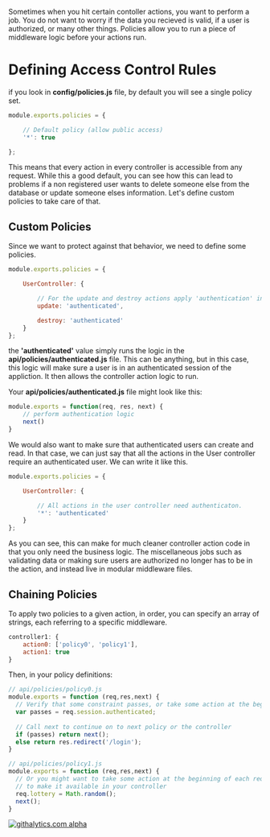 Sometimes when you hit certain contoller actions, you want to perform a job. You do not want to
worry if the data you recieved is valid, if a user is authorized, or many other things. Policies
allow you to run a piece of middleware logic before your actions run. 

# Defining Access Control Rules
if you look in **config/policies.js** file, by default you will see a single policy set.

```javascript
module.exports.policies = {

	// Default policy (allow public access)
	'*': true

};
```

This means that every action in every controller is accessible from any request.
While this a good default, you can see how this can lead to problems if a non registered user wants
to delete someone else from the database or update someone elses information. Let's define custom
policies to take care of that.

## Custom Policies

Since we want to protect against that behavior, we need to define some policies.

```javascript
module.exports.policies = {

	UserController: {

		// For the update and destroy actions apply 'authentication' instead
		update: 'authenticated',

		destroy: 'authenticated'
	}
};
```

the **'authenticated'** value simply runs the logic in the **api/policies/authenticated.js** file.
This can be anything, but in this case, this logic will make sure a user is in an authenticated
session of the appliction. It then allows the controller action logic to run. 

Your **api/policies/authenticated.js** file might look like this:

```js
module.exports = function(req, res, next) {
    // perform authentication logic
    next()
}
```

We would also want to make sure that authenticated users can create and read. In that case, we can
just say that all the actions in the User controller require an authenticated user. We can write it
like this.

```javascript
module.exports.policies = {

	UserController: {

		// All actions in the user controller need authenticaton.
		'*': 'authenticated'
	}
};
```

As you can see, this can make for much cleaner controller action code in that you only need the
business logic. The miscellaneous jobs such as validating data or making sure users are authorized
no longer has to be in the action, and instead live in modular middleware files. 

## Chaining Policies

To apply two policies to a given action, in order, you can specify an array of strings, each referring to a specific middleware. 

```javascript
controller1: {
    action0: ['policy0', 'policy1'],
    action1: true
}
```

Then, in your policy definitions:
```javascript
// api/policies/policy0.js
module.exports = function (req,res,next) {
  // Verify that some constraint passes, or take some action at the beginning of each request
  var passes = req.session.authenticated;
 
  // Call next to continue on to next policy or the controller
  if (passes) return next();
  else return res.redirect('/login');
}
```

```javascript
// api/policies/policy1.js
module.exports = function (req,res,next) {
  // Or you might want to take some action at the beginning of each request
  // to make it available in your controller
  req.lottery = Math.random();
  next();
}
```

[![githalytics.com alpha](https://cruel-carlota.pagodabox.com/8acf2fc2ca0aca8a3018e355ad776ed7 "githalytics.com")](http://githalytics.com/balderdashy/sails/wiki/policies)